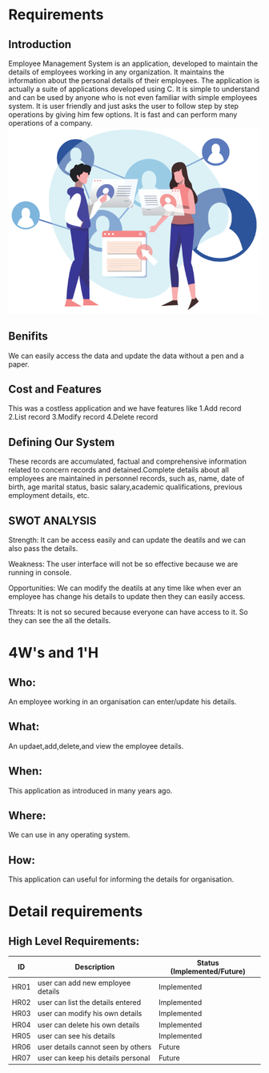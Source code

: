 # Requirements
## Introduction
Employee Management System is an application, developed to maintain the details of employees working in any  organization. It maintains the information about the personal details of their employees. The application is actually a suite of applications developed using C. It is simple to understand and can be used by anyone who is not even familiar with simple employees system. It is user friendly and just asks the user to follow step by step operations by giving him few options. It is fast and can perform many operations of a company.
![image](https://github.com/murali980/StepIn_Mini_Project/blob/master/1_Requirements/employee-management-system-hrmlabs.png)

## Benifits
We can easily access the data and update the data without a pen and a paper. 
## Cost and Features
This was a costless application and we have features like
1.Add record
2.List record
3.Modify record
4.Delete record
## Defining Our System
These records are accumulated, factual and comprehensive information related to concern records and detained.Complete details about all employees are maintained in personnel records, such as, name, date of birth, age marital status, basic salary,academic qualifications, previous employment details, etc.
## SWOT ANALYSIS
Strength:
It can be access easily and can update the deatils and we can also pass the details.

Weakness:
The user interface will not be so effective because we are running in console.

Opportunities:
We can modify the deatils at any time like when ever an employee has change his details to update then they can easily access.

Threats:
It is not so secured because everyone can have access to it. So they can see the all the details.

# 4W&#39;s and 1&#39;H

## Who:

An employee working in an organisation can enter/update his details.

## What:

An updaet,add,delete,and view the employee details.

## When:

This application as introduced in many years ago.

## Where:

We can use in any operating system.

## How:

This application can useful for informing the details for organisation.

# Detail requirements
## High Level Requirements:
 ID   |           Description             | Status (Implemented/Future)
 -----|-----------------------------------|----------------------------
 HR01 | user can add new employee details | Implemented
 HR02 | user can list the details entered | Implemented
 HR03 | user can modify his own details   | Implemented
 HR04 | user can delete his own details   | Implemented
 HR05 | user can see his details          | Implemented
 HR06 | user details cannot seen by others| Future
 HR07 | user can keep his details personal| Future
 
